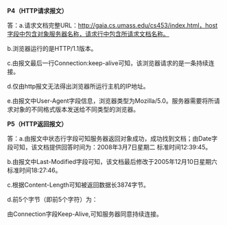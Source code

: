 **P4（HTTP请求报文）**

答：a.请求文档完整URL：http://gaia.cs.umass.edu/cs453/index.html，host字段中包含对象服务器名称，请求行中包含所请求文档名称。

b.浏览器运行的是HTTP/1.1版本。

c.由报文最后一行Connection:keep-alive可知，该浏览器请求的是一条持续连接。

d.仅由http报文无法得出浏览器所运行主机的IP地址。

e.由报文中User-Agent字段信息，浏览器类型为Mozilla/5.0。服务器需要将所请求对象的不同格式版本发送给不同类型的浏览器。



**P5（HTTP返回报文）**

答：a.由报文中状态行字段可知服务器返回对象成功，成功找到文档；由Date字段可知，该文档提供回答时间为：2008年3月7日星期二 标准时间12:39:45。

b.由报文中Last-Modified字段可知，该文档最后修改于2005年12月10日星期六 标准时间18:27:46。

c.根据Content-Length可知被返回数据长3874字节。

d.前5个字节（即前5个字符）为：<!doc   // 返回内容包含括号<>

由Connection字段Keep-Alive,可知服务器同意持续连接。

